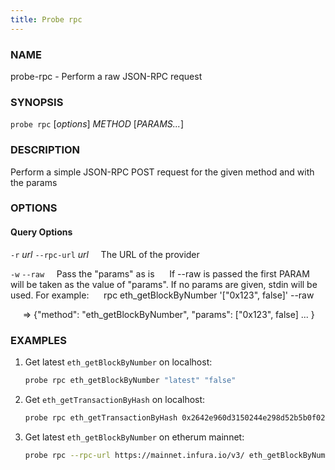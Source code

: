 ```yaml
---
title: Probe rpc
---
```


### NAME

probe-rpc - Perform a raw JSON-RPC request

### SYNOPSIS

`probe rpc` [*options*] _METHOD_ [*PARAMS...*]

### DESCRIPTION

Perform a simple JSON-RPC POST request for the given method and with the params

### OPTIONS

#### Query Options

`-r` _url_
`--rpc-url` _url_
&nbsp;&nbsp;&nbsp;&nbsp;The URL of the provider

`-w`
`--raw`
&nbsp;&nbsp;&nbsp;&nbsp;Pass the "params" as is
&nbsp;&nbsp;&nbsp;&nbsp; If --raw is passed the first PARAM will be taken as the value of "params". If no params are given, stdin will be used. For example:
&nbsp;&nbsp;&nbsp;&nbsp; rpc eth_getBlockByNumber '["0x123", false]' --raw

&nbsp;&nbsp;&nbsp;&nbsp; => \{"method": "eth_getBlockByNumber", "params": ["0x123", false] ... }

### EXAMPLES

1. Get latest `eth_getBlockByNumber` on localhost:

   ```sh
   probe rpc eth_getBlockByNumber "latest" "false"
   ```

2. Get `eth_getTransactionByHash` on localhost:

   ```sh
   probe rpc eth_getTransactionByHash 0x2642e960d3150244e298d52b5b0f024782253e6d0b2c9a01dd4858f7b4665a3f
   ```

3. Get latest `eth_getBlockByNumber` on etherum mainnet:

   ```sh
   probe rpc --rpc-url https://mainnet.infura.io/v3/ eth_getBlockByNumber "latest" "false"
   ```
